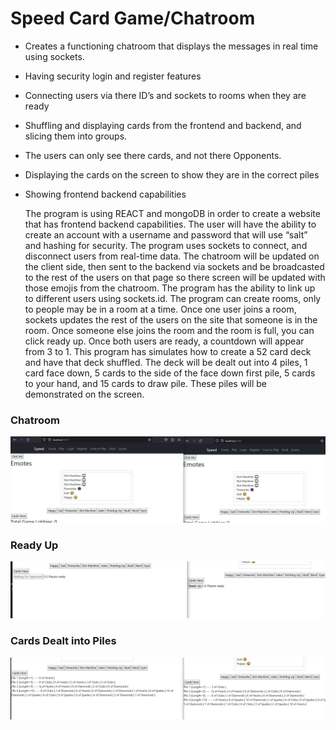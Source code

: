 # Speed Card Game/Chatroom
-	Creates a functioning chatroom that displays the messages in real time using sockets.
-	Having security login and register features
-	Connecting users via there ID’s and sockets to rooms when they are ready
-	Shuffling and displaying cards from the frontend and backend, and slicing them into groups. 
-	The users can only see there cards, and not there Opponents.
-	Displaying the cards on the screen to show they are in the correct piles
- Showing frontend backend capabilities

	The program is using REACT and mongoDB in order to create a website that has frontend backend capabilities.  The user will have the ability to create an account with a username and password that will use “salt” and hashing for security. The program uses sockets to connect, and disconnect users from real-time data. The chatroom will be updated on the client side, then sent to the backend via sockets and be broadcasted to the rest of the users on that page so there screen will be updated with those emojis from the chatroom. The program has the ability to link up to different users using sockets.id. The program can create rooms, only to people may be in a room at a time. Once one user joins a room, sockets updates the rest of the users on the site that someone is in the room. Once someone else joins the room and the room is full, you can click ready up. Once both users are ready, a countdown will appear from 3 to 1. This program has simulates how to create a 52 card deck and have that deck shuffled. The deck will be dealt out into 4 piles, 1 card face down, 5 cards to the side of the face down first pile,  5 cards to your hand, and 15 cards to draw pile. These piles will be demonstrated on the screen. 


### Chatroom
![](https://github.com/Junsiwoo45/Speed-Chatroom/blob/main/img/chatroom.PNG)

### Ready Up
![](https://github.com/Junsiwoo45/Speed-Chatroom/blob/main/img/readyup.PNG)

### Cards Dealt into Piles

![](https://github.com/Junsiwoo45/Speed-Chatroom/blob/main/img/dealcards.PNG)
